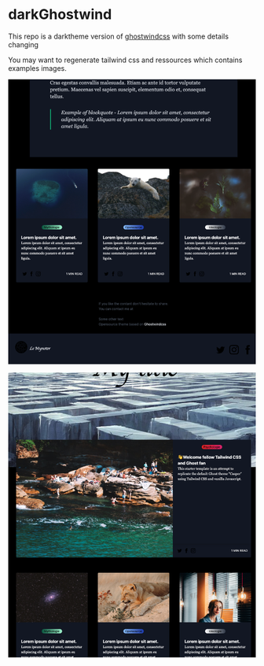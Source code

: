 # darkGhostwind 

This repo is a darktheme version of [ghostwindcss](https://github.com/tailwindtoolbox/Ghostwind) with some details changing

You may want to regenerate tailwind css and ressources which contains examples images.

![example](https://github.com/chiptu/darkGhostwind/blob/master/ex.png?raw=true)

![example 2](https://github.com/chiptu/darkGhostwind/blob/master/ex2.png?raw=true)

